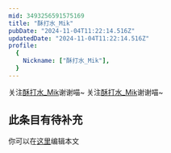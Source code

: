 ```yaml
---
mid: 3493256591575169
title: "酥打水_Mik"
pubDate: "2024-11-04T11:22:14.516Z"
updatedDate: "2024-11-04T11:22:14.516Z"
profile:
  {
    Nickname: ["酥打水_Mik"],
  }
---
```


关注[酥打水_Mik](https://space.bilibili.com/3493256591575169)谢谢喵~ 关注[酥打水_Mik](https://space.bilibili.com/3493256591575169)谢谢喵~

## 此条目有待补充
你可以在[这里](https://github.com/Yuhanawa/VTuber.ICU-Content/edit/master/v/酥打水_Mik/index.md)编辑本文
